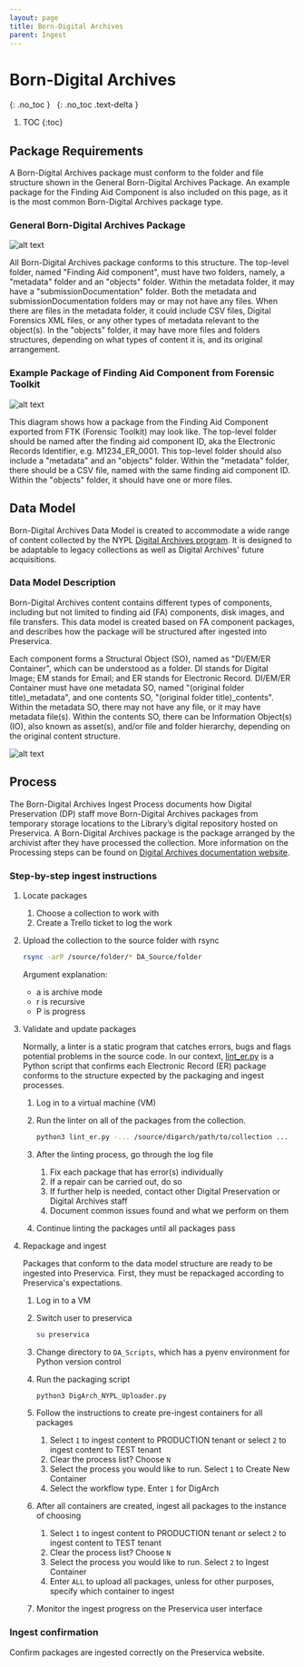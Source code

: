 ```yaml
---
layout: page
title: Born-Digital Archives
parent: Ingest
---
```


# Born-Digital Archives

{: .no_toc }
&nbsp;
{: .no_toc .text-delta }

1. TOC
{:toc}

## Package Requirements

A Born-Digital Archives package must conform to the folder and file structure shown in the General Born-Digital Archives Package.
An example package for the Finding Aid Component is also included on this page, as it is the most common Born-Digital Archives package type.

### General Born-Digital Archives Package

![alt text]({{site.baseurl}}/assets/img/DA_package_general.svg "Diagram showing the file and folder structure of a General
Born-Digital Archives Package")

All Born-Digital Archives package conforms to this structure. The top-level folder, named "Finding Aid component", must have two
folders, namely, a "metadata" folder and an "objects" folder. Within the metadata folder, it may have a "submissionDocumentation" folder.
Both the metadata and submissionDocumentation folders may or may not have any files. When there are files in the metadata folder, it could
include CSV files, Digital Forensics XML files, or any other types of metadata relevant to the object(s). In the "objects" folder, it may
have more files and folders structures, depending on what types of content it is, and its original arrangement.

### Example Package of Finding Aid Component from Forensic Toolkit

![alt text]({{site.baseurl}}/assets/img/DA_package_example_FA_Component_FTK.svg "Diagram showing the file and folder structure of an
Example Package of Finding Aid Component from FTK")

This diagram shows how a package from the Finding Aid Component exported from FTK (Forensic Toolkit) may look like. The top-level folder should
be named after the finding aid component ID, aka the Electronic Records Identifier, e.g. M1234_ER_0001. This top-level folder should also
include a "metadata" and an "objects" folder. Within the "metadata" folder, there should be a CSV file, named with the same finding aid component
ID. Within the "objects" folder, it should have one or more files.

## Data Model

Born-Digital Archives Data Model is created to accommodate a wide range of content collected by the NYPL
[Digital Archives program](https://nypl.github.io/digarch/). It is designed to be adaptable to legacy collections as well as Digital
Archives' future acquisitions.

### Data Model Description

Born-Digital Archives content contains different types of components, including but not limited to finding aid (FA) components, disk images,
and file transfers. This data model is created based on FA component packages, and describes how the package will be structured after ingested
into Preservica.

Each component forms a Structural Object (SO), named as "DI/EM/ER Container", which can be understood as a folder. DI stands for Digital Image;
EM stands for Email; and ER stands for Electronic Record. DI/EM/ER Container must have one metadata SO, named "(original folder title)_metadata",
 and one contents SO, "(original folder title)_contents". Within the metadata SO, there may not have any file, or it may have metadata file(s).
 Within the contents SO, there can be Information Object(s) (IO), also known as asset(s), and/or file and folder hierarchy, depending on the original
 content structure.

![alt text]({{site.baseurl}}/assets/img/svg_data_model_born_digital_archives.svg "Diagram using the Unified Modeling Language showing the Data Model of
the Born-Digital Archives, including the data classification and its relationships, folder names, metadata fragments, security tags")

## Process

The Born-Digital Archives Ingest Process documents how Digital Preservation (DP) staff move
Born-Digital Archives packages from temporary storage locations to the Library’s digital
repository hosted on Preservica. A Born-Digital Archives package is the package arranged
by the archivist after they have processed the collection. More information on the
Processing steps can be found on [Digital Archives documentation website](https://nypl.github.io/digarch/staging/processing.html).

### Step-by-step ingest instructions

1. Locate packages

    1. Choose a collection to work with
    2. Create a Trello ticket to log the work

2. Upload the collection to the source folder with rsync

    ```sh
    rsync -arP /source/folder/* DA_Source/folder
    ```

    Argument explanation:
    * a is archive mode
    * r is recursive
    * P is progress

3. Validate and update packages

    Normally, a linter is a static program that catches errors, bugs and flags potential problems
    in the source code. In our context, [lint_er.py](https://github.com/NYPL/prsv-tools/blob/main/bin/lint_er.py)
    is a Python script that confirms each Electronic Record (ER) package conforms to the structure
    expected by the packaging and ingest processes.

    1. Log in to a virtual machine (VM)
    2. Run the linter on all of the packages from the collection.

        ```sh
        python3 lint_er.py -... /source/digarch/path/to/collection ...
        ```

    3. After the linting process, go through the log file
       1. Fix each package that has error(s) individually
       2. If a repair can be carried out, do so
       3. If further help is needed, contact other Digital Preservation or Digital Archives staff
       4. Document common issues found and what we perform on them
    4. Continue linting the packages until all packages pass

4. Repackage and ingest

    Packages that conform to the data model structure are ready to be ingested into Preservica.
    First, they must be repackaged according to Preservica's expectations.

    1. Log in to a VM
    2. Switch user to preservica

        ```sh
        su preservica
        ```

    3. Change directory to `DA_Scripts`, which has a pyenv environment for Python version control
    4. Run the packaging script

        ```sh
        python3 DigArch_NYPL_Uploader.py
        ```

    5. Follow the instructions to create pre-ingest containers for all packages
       1. Select `1` to ingest content to PRODUCTION tenant or select `2` to ingest content to TEST tenant
       2. Clear the process list? Choose `N`
       3. Select the process you would like to run. Select `1` to Create New Container
       4. Select the workflow type. Enter `1` for DigArch

    6. After all containers are created, ingest all packages to the instance of choosing
       1. Select `1` to ingest content to PRODUCTION tenant or select `2` to ingest content to TEST tenant
       2. Clear the process list? Choose `N`
       3. Select the process you would like to run. Select `2` to Ingest Container
       4. Enter `ALL` to upload all packages, unless for other purposes, specify which container to ingest

    7. Monitor the ingest progress on the Preservica user interface

### Ingest confirmation

Confirm packages are ingested correctly on the Preservica website.
